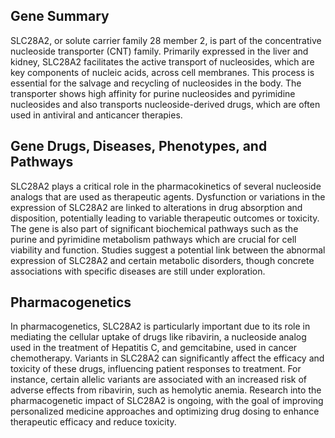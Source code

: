 ## Gene Summary
SLC28A2, or solute carrier family 28 member 2, is part of the concentrative nucleoside transporter (CNT) family. Primarily expressed in the liver and kidney, SLC28A2 facilitates the active transport of nucleosides, which are key components of nucleic acids, across cell membranes. This process is essential for the salvage and recycling of nucleosides in the body. The transporter shows high affinity for purine nucleosides and pyrimidine nucleosides and also transports nucleoside-derived drugs, which are often used in antiviral and anticancer therapies.

## Gene Drugs, Diseases, Phenotypes, and Pathways
SLC28A2 plays a critical role in the pharmacokinetics of several nucleoside analogs that are used as therapeutic agents. Dysfunction or variations in the expression of SLC28A2 are linked to alterations in drug absorption and disposition, potentially leading to variable therapeutic outcomes or toxicity. The gene is also part of significant biochemical pathways such as the purine and pyrimidine metabolism pathways which are crucial for cell viability and function. Studies suggest a potential link between the abnormal expression of SLC28A2 and certain metabolic disorders, though concrete associations with specific diseases are still under exploration.

## Pharmacogenetics
In pharmacogenetics, SLC28A2 is particularly important due to its role in mediating the cellular uptake of drugs like ribavirin, a nucleoside analog used in the treatment of Hepatitis C, and gemcitabine, used in cancer chemotherapy. Variants in SLC28A2 can significantly affect the efficacy and toxicity of these drugs, influencing patient responses to treatment. For instance, certain allelic variants are associated with an increased risk of adverse effects from ribavirin, such as hemolytic anemia. Research into the pharmacogenetic impact of SLC28A2 is ongoing, with the goal of improving personalized medicine approaches and optimizing drug dosing to enhance therapeutic efficacy and reduce toxicity.